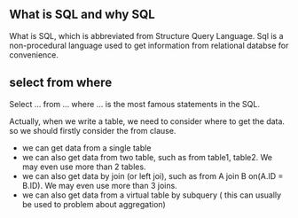 
## What is SQL and why SQL	
What is SQL, which is abbreviated from Structure Query Language.  Sql is a non-procedural language used to get information from relational databse for convenience. 

## select from where

Select ... from ... where ... is the most famous statements in the SQL. 

Actually, when we write a table, we need to consider where to get the data.  so we should firstly  consider the from clause.  

- we can get data from a single table
- we can also get data from two table, such as from table1, table2. We may even use more than 2 tables. 
- we can also get data by join (or left joi), such as from  A join B on(A.ID = B.ID). We may even use more than 3 joins. 
- we can also get data from a virtual table by subquery ( this can usually be used to problem about aggregation)


 
